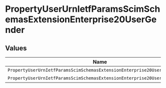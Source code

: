 # PropertyUserUrnIetfParamsScimSchemasExtensionEnterprise20UserGender


## Values

| Name                                                                        | Value                                                                       |
| --------------------------------------------------------------------------- | --------------------------------------------------------------------------- |
| `PropertyUserUrnIetfParamsScimSchemasExtensionEnterprise20UserGenderFemale` | female                                                                      |
| `PropertyUserUrnIetfParamsScimSchemasExtensionEnterprise20UserGenderMale`   | male                                                                        |